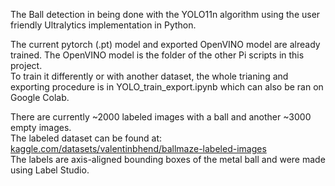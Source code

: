 The Ball detection in being done with the YOLO11n algorithm using the user friendly Ultralytics implementation in Python. 

The current pytorch (.pt) model and exported OpenVINO model are already trained. The OpenVINO model is the folder of the other Pi scripts in this project. <br>
To train it differently or with another dataset, the whole trianing and exporting procedure is in YOLO_train_export.ipynb which can also be ran on Google Colab. 

There are currently ~2000 labeled images with a ball and another ~3000 empty images. <br>
The labeled dataset can be found at: [kaggle.com/datasets/valentinbhend/ballmaze-labeled-images](https://www.kaggle.com/datasets/valentinbhend/ballmaze-labeled-images) <br>
The labels are axis-aligned bounding boxes of the metal ball and were made using Label Studio.
